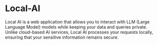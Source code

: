 # Local-AI
Local AI is a web application that allows you to interact with LLM (Large Language Model) models while keeping your data and queries private. Unlike cloud-based AI services, Local AI processes your requests locally, ensuring that your sensitive information remains secure.
